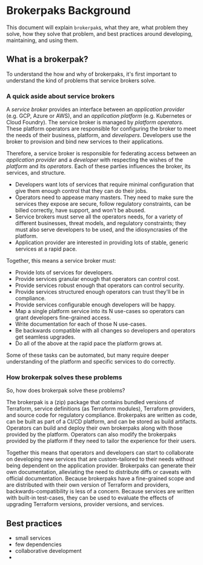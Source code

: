 # Brokerpaks Background

This document will explain `brokerpak`s, what they are, what problem they solve, how they solve that problem, and best practices around developing, maintaining, and using them.

## What is a brokerpak?

To understand the how and why of brokerpaks, it's first important to understand the kind of problems that service brokers solve.

### A quick aside about service brokers

A _service broker_ provides an interface between an _application provider_ (e.g. GCP, Azure or AWS), and an _application platform_ (e.g. Kubernetes or Cloud Foundry).
The service broker is managed by _platform operators_.
These platform operators are responsible for configuring the broker to meet the needs of their business, platform, and _developers_.
Developers use the broker to provision and bind new services to their applications.

Therefore, a service broker is responsible for federating access between an _application provider_ and a _developer_ with respecting the wishes of the _platform_ and its _operators_.
Each of these parties influences the broker, its services, and structure.

* Developers want lots of services that require minimal configuration that give them enough control that they can do their jobs.
* Operators need to appease many masters. They need to make sure the services they expose are secure, follow regulatory constraints, can be billed correctly, have support, and won't be abused.
* Service brokers must serve all the operators needs, for a variety of different businesses, threat models, and regulatory constraints; they must also serve developers to be used, and the idiosyncrasies of the platform.
* Application provider are interested in providing lots of stable, generic services at a rapid pace.

Together, this means a service broker must:

* Provide lots of services for developers.
* Provide services granular enough that operators can control cost.
* Provide services robust enough that operators can control security.
* Provide services structured enough operators can trust they'll be in compliance.
* Provide services configurable enough developers will be happy.
* Map a single platform service into its N use-cases so operators can grant developers fine-grained access.
* Write documentation for each of those N use-cases.
* Be backwards compatible with all changes so developers and operators get seamless upgrades.
* Do all of the above at the rapid pace the platform grows at.

Some of these tasks can be automated, but many require deeper understanding of the platform and specific services to do correctly.

### How brokerpak solves these problems

So, how does brokerpak solve these problems?

The brokerpak is a (zip) package that contains bundled versions of Terraform, service definitions (as Terraform modules), Terraform providers, and source code for regulatory compliance.
Brokerpaks are written as code, can be built as part of a CI/CD platform, and can be stored as build artifacts.
Operators can build and deploy their own brokerpaks along with those provided by the platform.
Operators can also modify the brokerpaks provided by the platform if they need to tailor the experience for their users.

Together this means that operators and developers can start to collaborate on developing new services that are custom-tailored to their needs without being dependent on the application provider.
Brokerpaks can generate their own documentation, alleviating the need to distribute diffs or caveats with official documentation.
Because brokerpaks have a fine-grained scope and are distributed with their own version of Terraform and providers, backwards-compatibility is less of a concern.
Because services are written with built-in test-cases, they can be used to evaluate the effects of upgrading Terraform versions, provider versions, and services.

## Best practices

- small services
- few dependencies
- collaborative development
-
